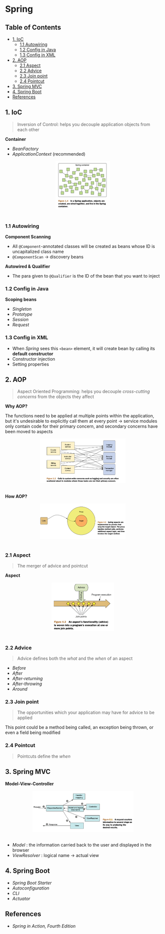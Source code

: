 # Spring

Table of Contents
-----------------

* [1. IoC](#1-ioc)
   * [1.1 Autowiring](#11-autowiring)
   * [1.2 Config in Java](#12-config-in-java)
   * [1.3 Config in XML](#13-config-in-xml)
* [2. AOP](#2-aop)
   * [2.1 Aspect](#21-aspect)
   * [2.2 Advice](#22-advice)
   * [2.3 Join point](#23-join-point)
   * [2.4 Pointcut](#24-pointcut)
* [3. Spring MVC](#3-spring-mvc)
* [4. Spring Boot](#4-spring-boot)
* [References](#references)



## 1. IoC

> Inversion of Control: helps you decouple application objects from each other

**Container**

- *BeanFactory*
- *ApplicationContext* (recommended)

<div align="center"> <img src="image-20210310111944788.png" width="35%"/> </div><br>

### 1.1 Autowiring

**Component Scanning**

- All `@Component`-annotated classes will be created as beans whose ID is uncapitalized class name
- `@ComponentScan` -> discovery beans



**Autowired & Qualifier**

- The para given to `@Qualifier` is the ID of the bean that you want to inject




### 1.2 Config in Java

**Scoping beans**

- *Singleton*
- *Prototype*
- *Session*
- *Request*



### 1.3 Config in XML

- When *Spring* sees this `<bean>` element, it will create bean by calling its **default constructor**
- Constructor injection
- Setting properties



## 2. AOP

> Aspect Oriented Programming: helps you decouple *cross-cutting concerns* from the objects they affect

**Why AOP?**

The functions need to be applied at multiple points within the application, but it's undesirable to explicitly call them at every point -> service modules only contain code for their primary concern, and secondary concerns have been moved to aspects

<div align="center"> <img src="image-20210309211432313.png" width="55%"/> </div><br>



**How AOP?**

<div align="center"> <img src="image-20210311124503269.png" width="55%"/> </div><br>

### 2.1 Aspect

> The merger of advice and pointcut

**Aspect**

<div align="center"> <img src="image-20210311120404570.png" width="40%"/> </div><br>

### 2.2 Advice

> Advice defines both the *what* and the *when* of an aspect

- *Before*
- *After*
- *After-returning*
- *After-throwing*
- *Around*

### 2.3 Join point

> The opportunities which your application may have for advice to be applied

This point could be a method being called, an exception being thrown, or even a field being modified



### 2.4 Pointcut

> Pointcuts define the *when*



## 3. Spring MVC

**Model-View-Controller**

<div align="center"> <img src="image-20210312130203610.png" width="65%"/> </div><br>

- *Model* : the information carried back to the user and displayed in the browser
- *ViewResolver* :  logical name -> actual view



## 4. Spring Boot

- *Spring Boot Starter*
- *Autoconfiguration*
- *CLI*
- *Actuator*



## References

- *Spring in Action, Fourth Edition*